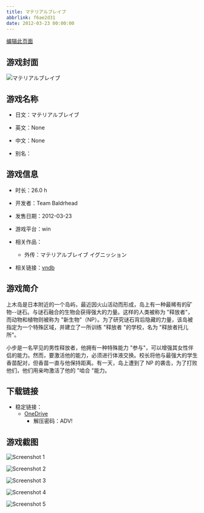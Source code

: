 ```yaml
---
title: マテリアルブレイブ
abbrlink: f6ae2d31
date: 2012-03-23 00:00:00
---
```

[编辑此页面](https://github.com/ACG-3/ADV3-source/blob/main/source/_posts/games/%E3%83%9E%E3%83%86%E3%83%AA%E3%82%A2%E3%83%AB%E3%83%96%E3%83%AC%E3%82%A4%E3%83%96.md)

## 游戏封面

![マテリアルブレイブ](https://pan.timero.xyz/d/onedrive/img_lib_001/%E3%83%9E%E3%83%86%E3%83%AA%E3%82%A2%E3%83%AB%E3%83%96%E3%83%AC%E3%82%A4%E3%83%96_cover.avif)


## 游戏名称

- 日文：マテリアルブレイブ
- 英文：None
- 中文：None

- 别名：


## 游戏信息

- 时长：26.0 h
- 开发者：Team Baldrhead
- 发售日期：2012-03-23
- 游戏平台：win
- 相关作品：
   - 外传：マテリアルブレイブ イグニッション

- 相关链接：[vndb](https://vndb.org/v7633)


## 游戏简介

上木岛是日本附近的一个岛屿，最近因火山活动而形成，岛上有一种最稀有的矿物--谜石。与谜石融合的生物会获得强大的力量。这样的人类被称为 "释放者"，而动物和植物则被称为 "新生物"（NP）。为了研究谜石背后隐藏的力量，该岛被指定为一个特殊区域，并建立了一所训练 "释放者 "的学校，名为 "释放者托儿所"。

小步是一名罕见的男性释放者，他拥有一种特殊能力 "参与"，可以增强其女性伴侣的能力。然而，要激活他的能力，必须进行体液交换。校长将他与最强大的学生香苗配对，但香苗一直与他保持距离。有一天，岛上遭到了 NP 的袭击，为了打败他们，他们用亲吻激活了他的 "啮合 "能力。




## 下载链接

- 稳定链接：
    - [OneDrive](https://pan.timero.xyz/onedrive/adv_lib_001/%E3%83%9E%E3%83%86%E3%83%AA%E3%82%A2%E3%83%AB%E3%83%96%E3%83%AC%E3%82%A4%E3%83%96)
        - 解压密码：ADV!



## 游戏截图


![Screenshot 1](https://pan.timero.xyz/d/onedrive/img_lib_001/%E3%83%9E%E3%83%86%E3%83%AA%E3%82%A2%E3%83%AB%E3%83%96%E3%83%AC%E3%82%A4%E3%83%96_Screenshot_1.avif)

![Screenshot 2](https://pan.timero.xyz/d/onedrive/img_lib_001/%E3%83%9E%E3%83%86%E3%83%AA%E3%82%A2%E3%83%AB%E3%83%96%E3%83%AC%E3%82%A4%E3%83%96_Screenshot_2.avif)

![Screenshot 3](https://pan.timero.xyz/d/onedrive/img_lib_001/%E3%83%9E%E3%83%86%E3%83%AA%E3%82%A2%E3%83%AB%E3%83%96%E3%83%AC%E3%82%A4%E3%83%96_Screenshot_3.avif)

![Screenshot 4](https://pan.timero.xyz/d/onedrive/img_lib_001/%E3%83%9E%E3%83%86%E3%83%AA%E3%82%A2%E3%83%AB%E3%83%96%E3%83%AC%E3%82%A4%E3%83%96_Screenshot_4.avif)

![Screenshot 5](https://pan.timero.xyz/d/onedrive/img_lib_001/%E3%83%9E%E3%83%86%E3%83%AA%E3%82%A2%E3%83%AB%E3%83%96%E3%83%AC%E3%82%A4%E3%83%96_Screenshot_5.avif)

